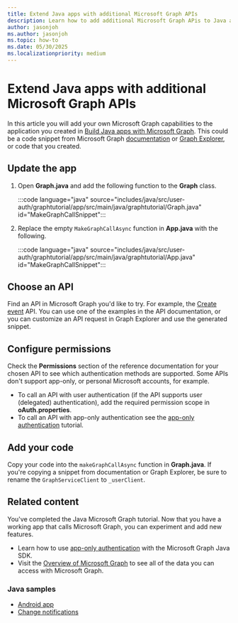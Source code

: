 ```yaml
---
title: Extend Java apps with additional Microsoft Graph APIs
description: Learn how to add additional Microsoft Graph APis to Java apps
author: jasonjoh
ms.author: jasonjoh
ms.topic: how-to
ms.date: 05/30/2025
ms.localizationpriority: medium
---
```


# Extend Java apps with additional Microsoft Graph APIs

In this article you will add your own Microsoft Graph capabilities to the application you created in [Build Java apps with Microsoft Graph](java.md). This could be a code snippet from Microsoft Graph [documentation](/graph/api/overview) or [Graph Explorer](https://developer.microsoft.com/graph/graph-explorer), or code that you created.

## Update the app

1. Open **Graph.java** and add the following function to the **Graph** class.

    :::code language="java" source="includes/java/src/user-auth/graphtutorial/app/src/main/java/graphtutorial/Graph.java" id="MakeGraphCallSnippet":::

1. Replace the empty `MakeGraphCallAsync` function in **App.java** with the following.

    :::code language="java" source="includes/java/src/user-auth/graphtutorial/app/src/main/java/graphtutorial/App.java" id="MakeGraphCallSnippet":::

## Choose an API

Find an API in Microsoft Graph you'd like to try. For example, the [Create event](/graph/api/user-post-events) API. You can use one of the examples in the API documentation, or you can customize an API request in Graph Explorer and use the generated snippet.

## Configure permissions

Check the **Permissions** section of the reference documentation for your chosen API to see which authentication methods are supported. Some APIs don't support app-only, or personal Microsoft accounts, for example.

- To call an API with user authentication (if the API supports user (delegated) authentication), add the required permission scope in **oAuth.properties**.
- To call an API with app-only authentication see the [app-only authentication](java-app-only.md) tutorial.

## Add your code

Copy your code into the `makeGraphCallAsync` function in **Graph.java**. If you're copying a snippet from documentation or Graph Explorer, be sure to rename the `GraphServiceClient` to `_userClient`.

## Related content

You've completed the Java Microsoft Graph tutorial. Now that you have a working app that calls Microsoft Graph, you can experiment and add new features.

- Learn how to use [app-only authentication](java-app-only.md) with the Microsoft Graph Java SDK.
- Visit the [Overview of Microsoft Graph](/graph/overview) to see all of the data you can access with Microsoft Graph.

### Java samples

- [Android app](https://github.com/microsoftgraph/msgraph-training-android)
- [Change notifications](https://github.com/microsoftgraph/java-spring-webhooks-sample)
